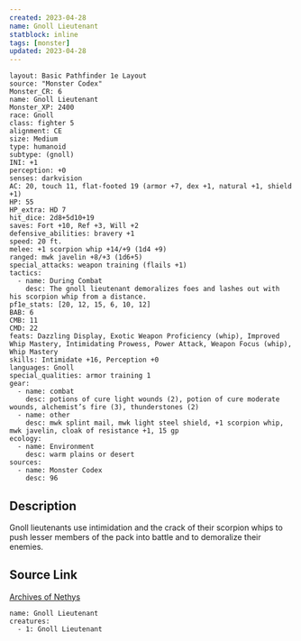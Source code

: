 ```yaml
---
created: 2023-04-28
name: Gnoll Lieutenant
statblock: inline
tags: [monster]
updated: 2023-04-28
---
```

```statblock
layout: Basic Pathfinder 1e Layout
source: "Monster Codex"
Monster_CR: 6
name: Gnoll Lieutenant
Monster_XP: 2400
race: Gnoll
class: fighter 5
alignment: CE
size: Medium
type: humanoid
subtype: (gnoll)
INI: +1
perception: +0
senses: darkvision
AC: 20, touch 11, flat-footed 19 (armor +7, dex +1, natural +1, shield +1)
HP: 55
HP_extra: HD 7
hit_dice: 2d8+5d10+19
saves: Fort +10, Ref +3, Will +2
defensive_abilities: bravery +1
speed: 20 ft.
melee: +1 scorpion whip +14/+9 (1d4 +9)
ranged: mwk javelin +8/+3 (1d6+5)
special_attacks: weapon training (flails +1)
tactics:
  - name: During Combat
    desc: The gnoll lieutenant demoralizes foes and lashes out with his scorpion whip from a distance.
pf1e_stats: [20, 12, 15, 6, 10, 12]
BAB: 6
CMB: 11
CMD: 22
feats: Dazzling Display, Exotic Weapon Proficiency (whip), Improved Whip Mastery, Intimidating Prowess, Power Attack, Weapon Focus (whip), Whip Mastery
skills: Intimidate +16, Perception +0
languages: Gnoll
special_qualities: armor training 1
gear:
  - name: combat
    desc: potions of cure light wounds (2), potion of cure moderate wounds, alchemist’s fire (3), thunderstones (2)
  - name: other
    desc: mwk splint mail, mwk light steel shield, +1 scorpion whip, mwk javelin, cloak of resistance +1, 15 gp
ecology:
  - name: Environment
    desc: warm plains or desert
sources:
  - name: Monster Codex
    desc: 96
```
## Description
Gnoll lieutenants use intimidation and the crack of their scorpion whips to push lesser members of the pack into battle and to demoralize their enemies.
## Source Link
[Archives of Nethys](https://aonprd.com/MonsterDisplay.aspx?ItemName=Gnoll%20Lieutenant)
```encounter-table
name: Gnoll Lieutenant
creatures:
  - 1: Gnoll Lieutenant
```
